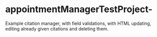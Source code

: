 # appointmentManagerTestProject-
Example citation manager, with field validations, with HTML updating, editing already given citations and deleting them.
